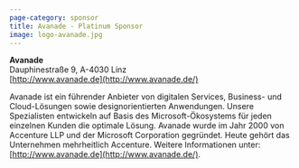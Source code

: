 ```yaml
---
page-category: sponsor
title: Avanade - Platinum Sponsor
image: logo-avanade.jpg
---
```


**Avanade**<br/>
Dauphinestraße 9, A-4030 Linz<br/>
[http://www.avanade.de](http://www.avanade.de/)

Avanade ist ein führender Anbieter von digitalen Services, Business- und Cloud-Lösungen sowie designorientierten Anwendungen. Unsere Spezialisten entwickeln auf Basis des Microsoft-Ökosystems für jeden einzelnen Kunden die optimale Lösung. Avanade wurde im Jahr 2000 von Accenture LLP und der Microsoft Corporation gegründet. Heute gehört das Unternehmen mehrheitlich Accenture. Weitere Informationen unter: [http://www.avanade.de](http://www.avanade.de/).

